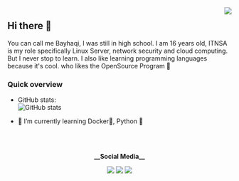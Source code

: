 <img align="right" src="https://img.icons8.com/doodle/320/000000/plant-under-sun--v1.png"/>

## Hi there 👋
You can call me Bayhaqi, I was still in high school. I am 16 years old, 
ITNSA is my role specifically Linux Server, network security and cloud computing.
But I never stop to learn. I also like learning programming languages because it's cool. 
who likes the OpenSource Program :penguin:

### Quick overview
- GitHub stats:  
 ![GitHub stats](https://github-readme-stats.vercel.app/api?username=Kyuubang&show_icons=True&theme=merko) 
 
- 🌱 I’m currently learning Docker🐋, Python :snake:
<br />
<br />
<p align="center">
 <strong>__Social Media__</strong>
<p align="center">
<a href="https://www.hackerrank.com/Kyuubang"><img src="https://img.icons8.com/windows/32/000000/hackerrank.png"/></a>
<a href="https://bitbucket.org/Kyuubang"><img src="https://img.icons8.com/windows/32/000000/bitbucket.png"/></a>
<a href="https://www.sololearn.com/Profile/10713984"><img src="https://img.icons8.com/android/24/000000/source-code.png"/>     
</p>
<!--
**Kyuubang/Kyuubang** is a ✨ _special_ ✨ repository because its `README.md` (this file) appears on your GitHub profile.

Here are some ideas to get you started:

- 🔭 I’m currently working on ...
- 🌱 I’m currently learning ...
- 👯 I’m looking to collaborate on ...
- 🤔 I’m looking for help with ...
- 💬 Ask me about ...
- 📫 How to reach me: ...
- 😄 Pronouns: ...
- ⚡ Fun fact: ...
-->
